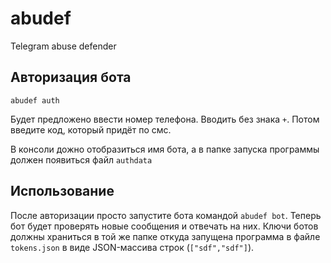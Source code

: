 # abudef
Telegram abuse defender

## Авторизация бота
`abudef auth`

Будет предложено ввести номер телефона. Вводить без знака `+`.
Потом введите код, который придёт по смс.

В консоли дожно отобразиться имя бота, а в папке запуска программы должен появиться файл `authdata`

## Использование

После авторизации просто запустите бота командой `abudef bot`. Теперь бот будет проверять новые сообщения и отвечать на них. Ключи ботов должны храниться в той же папке откуда запущена программа в файле `tokens.json` в виде JSON-массива строк (`["sdf","sdf"]`).
